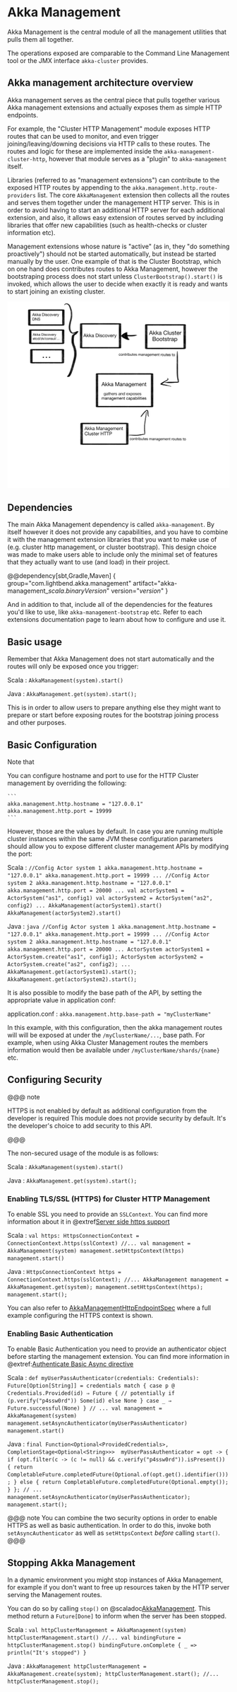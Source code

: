 <a id="akka-management"></a>
# Akka Management

Akka Management is the central module of all the management utilities that pulls them all together.


The operations exposed are comparable to the Command Line Management tool or the JMX interface `akka-cluster` provides.

## Akka management architecture overview 

Akka management serves as the central piece that pulls together various Akka management extensions
and actually exposes them as simple HTTP endpoints. 

For example, the "Cluster HTTP Management" module exposes HTTP routes that can be used to monitor,
and even trigger joining/leaving/downing decisions via HTTP calls to these routes. The routes and
logic for these are implemented inside the `akka-management-cluster-http`, however that module serves
as a "plugin" to `akka-management` itself. 

Libraries (referred to as "management extensions") can contribute to the exposed HTTP routes by 
appending to the `akka.management.http.route-providers` list. The core `AkkaManagement` extension
then collects all the routes and serves them together under the management HTTP server. This is in order
to avoid having to start an additional HTTP server for each additional extension, and also, it allows
easy extension of routes served by including libraries that offer new capabilities (such as health-checks or
cluster information etc).

Management extensions whose nature is "active" (as in, they "do something proactively") should not be
started automatically, but instead be started manually by the user. One example of that is the Cluster
Bootstrap, which on one hand does contributes routes to Akka Management, however the bootstraping process
does not start unless `ClusterBootstrap().start()` is invoked, which allows the user to decide when exactly
it is ready and wants to start joining an existing cluster.

![project structure](images/structure.png)

## Dependencies

The main Akka Management dependency is called `akka-management`. By itself however it does not provide any capabilities,
and you have to combine it with the management extension libraries that you want to make use of (e.g. cluster http management,
or cluster bootstrap). This design choice was made to make users able to include only the minimal set of features that they 
actually want to use (and load) in their project.

@@dependency[sbt,Gradle,Maven] {
  group="com.lightbend.akka.management"
  artifact="akka-management_$scala.binaryVersion$"
  version="$version$"
}

And in addition to that, include all of the dependencies for the features you'd like to use,
like `akka-management-bootstrap` etc. Refer to each extensions documentation page to learn about how
to configure and use it.

## Basic usage

Remember that Akka Management does not start automatically and the routes will only be exposed once you trigger:

Scala
:   ```
    AkkaManagement(system).start()
    ```

Java
:   ```
    AkkaManagement.get(system).start();
    ```
    
This is in order to allow users to prepare anything else they might want to prepare or start before exposing routes for 
the bootstrap joining process and other purposes.


## Basic Configuration

Note that 

You can configure hostname and port to use for the HTTP Cluster management by overriding the following:

    ```
    akka.management.http.hostname = "127.0.0.1"
    akka.management.http.port = 19999
    ```

However, those are the values by default. In case you are running multiple cluster instances within the same JVM these
configuration parameters should allow you to expose different cluster management APIs by modifying the port:

Scala
:   ```
    //Config Actor system 1
    akka.management.http.hostname = "127.0.0.1"
    akka.management.http.port = 19999
    ...
    //Config Actor system 2
    akka.management.http.hostname = "127.0.0.1"
    akka.management.http.port = 20000
    ...
    val actorSystem1 = ActorSystem("as1", config1)
    val actorSystem2 = ActorSystem("as2", config2)
    ...
    AkkaManagement(actorSystem1).start()
    AkkaManagement(actorSystem2).start()
    ```

Java
:   ```java
    //Config Actor system 1
    akka.management.http.hostname = "127.0.0.1"
    akka.management.http.port = 19999
    ...
    //Config Actor system 2
    akka.management.http.hostname = "127.0.0.1"
    akka.management.http.port = 20000
    ...
    ActorSystem actorSystem1 = ActorSystem.create("as1", config1);
    ActorSystem actorSystem2 = ActorSystem.create("as2", config2);
    ...
    AkkaManagement.get(actorSystem1).start();
    AkkaManagement.get(actorSystem2).start();
    ```

It is also possible to modify the base path of the API, by setting the appropriate value in application conf: 

application.conf
:   ```
    akka.management.http.base-path = "myClusterName"
    ```

In this example, with this configuration, then the akka management routes will will be exposed at under the `/myClusterName/...`,
base path. For example, when using Akka Cluster Management routes the members information would then be available under
`/myClusterName/shards/{name}` etc.


## Configuring Security

@@@ note

HTTPS is not enabled by default as additional configuration from the developer is required This module does not provide security by default. It's the developer's choice to add security to this API.

@@@

The non-secured usage of the module is as follows:

Scala
:   ```
    AkkaManagement(system).start()
    ```

Java
:   ```
    AkkaManagement.get(system).start();
    ```

### Enabling TLS/SSL (HTTPS) for Cluster HTTP Management

To enable SSL you need to provide an `SSLContext`. You can find more information about it in @extref[Server side https support](akka-http-docs:scala/http/server-side-https-support)

Scala
:   ```
    val https: HttpsConnectionContext = ConnectionContext.https(sslContext)
    //...
    val management = AkkaManagement(system)
    management.setHttpsContext(https)
    management.start()
    ```

Java
:   ```
    HttpsConnectionContext https = ConnectionContext.https(sslContext);
    //...
    AkkaManagement management = AkkaManagement.get(system);
    management.setHttpsContext(https);
    management.start();
    ```
    
You can also refer to [AkkaManagementHttpEndpointSpec](https://github.com/akka/akka-management/blob/119ad1871c3907c2ca528720361b8ccb20234c55/management/src/test/scala/akka/management/http/AkkaManagementHttpEndpointSpec.scala#L124-L148) where a full example configuring the HTTPS context is shown.

### Enabling Basic Authentication

To enable Basic Authentication you need to provide an authenticator object before starting the management extension. 
You can find more information in @extref:[Authenticate Basic Async directive](akka-http-docs:scala/http/routing-dsl/directives/security-directives/authenticateBasicAsync)

Scala
:   ```
    def myUserPassAuthenticator(credentials: Credentials): Future[Option[String]] =
      credentials match {
        case p @ Credentials.Provided(id) ⇒
          Future {
            // potentially
            if (p.verify("p4ssw0rd")) Some(id)
            else None
          }
        case _ ⇒ Future.successful(None)
      }
    // ...
    val management = AkkaManagement(system)
    management.setAsyncAuthenticator(myUserPassAuthenticator)
    management.start()  
    ```

Java
:   ```
    final Function<Optional<ProvidedCredentials>, CompletionStage<Optional<String>>> 
      myUserPassAuthenticator = opt -> {
        if (opt.filter(c -> (c != null) && c.verify("p4ssw0rd")).isPresent()) {
          return CompletableFuture.completedFuture(Optional.of(opt.get().identifier()));
        } else {
          return CompletableFuture.completedFuture(Optional.empty());
        }
      };
    // ... 
    management.setAsyncAuthenticator(myUserPassAuthenticator);
    management.start();
    ```

@@@ note
  You can combine the two security options in order to enable HTTPS as well as basic authentication. 
  In order to do this, invoke both `setAsyncAuthenticator` as well as `setHttpsContext` *before* calling `start()`.
@@@

## Stopping Akka Management

In a dynamic environment you might stop instances of Akka Management, for example if you don't want to free up resources
taken by the HTTP server serving the Management routes. 

You can do so by calling `stop()` on @scaladoc[AkkaManagement](akka.management.http.AkkaManagement). 
This method return a `Future[Done]` to inform when the server has been stopped.

Scala
:   ```
    val httpClusterManagement = AkkaManagement(system)
    httpClusterManagement.start()
    //...
    val bindingFuture = httpClusterManagement.stop()
    bindingFuture.onComplete { _ => println("It's stopped") }
    ```

Java
:   ```
    AkkaManagement httpClusterManagement = AkkaManagement.create(system);
    httpClusterManagement.start();
    //...
    httpClusterManagement.stop();
    ```

